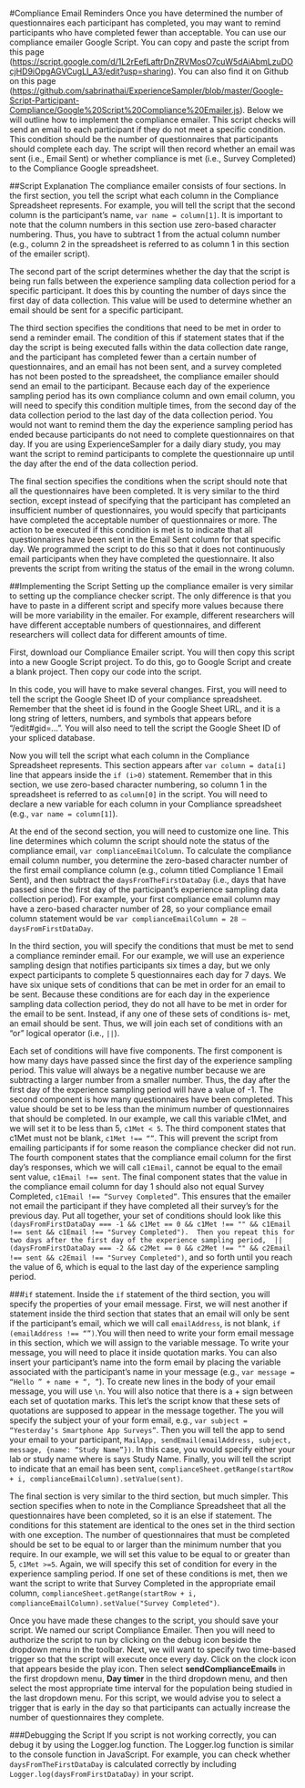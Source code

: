 #Compliance Email Reminders
Once you have determined the number of questionnaires each participant has completed, you may want to remind participants who have 
completed fewer than acceptable. You can use our compliance emailer Google Script. You can copy and paste the script from this page 
(https://script.google.com/d/1L2rEefLaftrDnZRVMosO7cuW5dAiAbmLzuDOcjHD9iOpgAGVCugLI_A3/edit?usp=sharing). You can also find it on Github on this page (https://github.com/sabrinathai/ExperienceSampler/blob/master/Google-Script-Participant-Compliance/Google%20Script%20Compliance%20Emailer.js). Below we will outline 
how to implement the compliance emailer. This script checks will send an email to each participant if they do not meet a specific 
condition. This condition should be the number of questionnaires that participants should complete each day. The script will then 
record whether an email was sent (i.e., Email Sent) or whether compliance is met (i.e., Survey Completed) to the Compliance Google 
spreadsheet. 

##Script Explanation
The compliance emailer consists of four sections. In the first section, you tell the script what each column in the Compliance 
Spreadsheet represents. For example, you will tell the script that the second column is the participant’s name, `var name = column[1]`. 
It is important to note that the column numbers in this section use zero-based character numbering. Thus, you have to subtract 1 
from the actual column number (e.g., column 2 in the spreadsheet is referred to as column 1 in this section of the emailer script). 

The second part of the script determines whether the day that the script is being run falls between the experience sampling data 
collection period for a specific participant. It does this by counting the number of days since the first day of data collection. 
This value will be used to determine whether an email should be sent for a specific participant. 

The third section specifies the conditions that need to be met in order to send a reminder email. The condition of this if statement 
states that if the day the script is being executed falls within the data collection date range, and the participant has completed 
fewer than a certain number of questionnaires, and an email has not been sent, and a survey completed has not been posted to the 
spreadsheet, the compliance emailer should send an email to the participant. Because each day of the experience sampling period has 
its own compliance column and own email column, you will need to specify this condition multiple times, from the second day of the 
data collection period to the last day of the data collection period. You would not want to remind them the day the experience 
sampling period has ended because participants do not need to complete questionnaires on that day. If you are using ExperienceSampler 
for a daily diary study, you may want the script to remind participants to complete the questionnaire up until the day after the end 
of the data collection period. 

The final section specifies the conditions when the script should note that all the questionnaires have been completed. It is very 
similar to the third section, except instead of specifying that the participant has completed an insufficient number of questionnaires, 
you would specify that participants have completed the acceptable number of questionnaires or more. The action to be executed if this 
condition is met is to indicate that all questionnaires have been sent in the Email Sent column for that specific day. We programmed 
the script to do this so that it does not continuously email participants when they have completed the questionnaire. It also prevents 
the script from writing the status of the email in the wrong column.  

##Implementing the Script
Setting up the compliance emailer is very similar to setting up the compliance checker script. The only difference is that you have 
to paste in a different script and specify more values because there will be more variability in the emailer. For example, different 
researchers will have different acceptable numbers of questionnaires, and different researchers will collect data for different amounts 
of time. 

First, download our Compliance Emailer script. You will then copy this script into a new Google Script project. To do this, go to 
Google Script and create a blank project. Then copy our code into the script.  

In this code, you will have to make several changes. First, you will need to tell the script the Google Sheet ID of your compliance 
spreadsheet. Remember that the sheet id is found in the Google Sheet URL, and it is a long string of letters, numbers, and symbols 
that appears before “/edit#gid=…”. You will also need to tell the script the Google Sheet ID of your spliced database. 

Now you will tell the script what each column in the Compliance Spreadsheet represents. This section appears after `var column = data[i]` 
line that appears inside the `if (i>0)` statement. Remember that in this section, we use zero-based character numbering, so column 1 in 
the spreadsheet is referred to as `column[0]` in the script. You will need to declare a new variable for each column in your Compliance 
spreadsheet (e.g., `var name = column[1]`). 

At the end of the second section, you will need to customize one line. This line determines which column the script should note the 
status of the compliance email, `var complianceEmailColumn`. To calculate the compliance email column number, you determine the zero-based 
character number of the first email compliance column (e.g., column titled Compliance 1 Email Sent), and then subtract the 
`daysFromTheFirstDataDay` (i.e., days that have passed since the first day of the participant’s experience sampling data collection period). 
For example, your first compliance email column may have a zero-based character number of 28, so your compliance email column statement 
would be `var complianceEmailColumn = 28 – daysFromFirstDataDay`. 

In the third section, you will specify the conditions that must be met to send a compliance reminder email. For our example, we 
will use an experience sampling design that notifies participants six times a day, but we only expect participants to complete 
5 questionnaires each day for 7 days. We have six unique sets of conditions that can be met in order for an email to be sent. 
Because these conditions are for each day in the experience sampling data collection period, they do not all have to be met in 
order for the email to be sent. Instead, if any one of these sets of conditions is- met, an email should be sent. Thus, we will 
join each set of conditions with an “or” logical operator (i.e., `||`).  

Each set of conditions will have five components. The first component is how many days have passed since the first day of the 
experience sampling period. This value will always be a negative number because we are subtracting a larger number from a smaller 
number. Thus, the day after the first day of the experience sampling period will have a value of -1. The second component is how 
many questionnaires have been completed. This value should be set to be less than the minimum number of questionnaires that should 
be completed. In our example, we call this variable c1Met, and we will set it to be less than 5, `c1Met < 5`. The third component 
states that c1Met must not be blank, `c1Met !== “”`. This will prevent the script from emailing participants if for some reason the 
compliance checker did not run. The fourth component states that the compliance email column for the first day’s responses, 
which we will call `c1Email`, cannot be equal to the email sent value, `c1Email !== sent`. The final component states that the 
value in the compliance email column for day 1 should also not equal Survey Completed, `c1Email !== “Survey Completed”`. This 
ensures that the emailer not email the participant if they have completed all their survey’s for the previous day. Put all 
together, your set of conditions should look like this 
`(daysFromFirstDataDay === -1 && c1Met == 0 && c1Met !== "" && c1Email !== sent && c1Email !== "Survey Completed"). 
Then you repeat this for two days after the first day of the experience sampling period, 
|| (daysFromFirstDataDay === -2 && c2Met == 0 && c2Met !== "" && c2Email !== sent && c2Email !== "Survey Completed")`, 
and so forth until you reach the value of 6, which is equal to the last day of the experience sampling period. 

###`if` statement. 
Inside the `if` statement of the third section, you will specify the properties of your email message. First, we will nest another 
if statement inside the third section that states that an email will only be sent if the participant’s email, which we will call 
`emailAddress`, is not blank, `if (emailAddress !== “”)`.You will then need to write your form email message in this section, which we 
will assign to the variable message. To write your message, you will need to place it inside quotation marks. You can also insert 
your participant’s name into the form email by placing the variable associated with the participant’s name in your message 
(e.g., `var message = “Hello ” + name + “, ”`). To create new lines in the body of your email message, you will use `\n`. 
You will also notice that there is a + sign between each set of quotation marks. This let’s the script know that these sets of 
quotations are supposed to appear in the message together. The you will specify the subject your of your form email, 
e.g., `var subject = “Yesterday’s Smartphone App Surveys”`. Then you will tell the app to send your email to your participant, 
`MailApp, sendEmail(emailAddress, subject, message, {name: “Study Name”})`. In this case, you would specify either your lab or 
study name where is says Study Name. Finally, you will tell the script to indicate that an email has been sent, 
`complianceSheet.getRange(startRow + i, complianceEmailColumn).setValue(sent)`.

The final section is very similar to the third section, but much simpler. This section specifies when to note in the Compliance 
Spreadsheet that all the questionnaires have been completed, so it is an else if statement. The conditions for this statement 
are identical to the ones set in the third section with one exception. The number of questionnaires that must be completed should 
be set to be equal to or larger than the minimum number that you require. In our example, we will set this value to be equal to or 
greater than 5, `c1Met >=5`. Again, we will specify this set of condition for every in the experience sampling period. If one set 
of these conditions is met, then we want the script to write that Survey Completed in the appropriate email column, 
`complianceSheet.getRange(startRow + i, complianceEmailColumn).setValue("Survey Completed")`. 

Once you have made these changes to the script, you should save your script. We named our script Compliance Emailer. Then you 
will need to authorize the script to run by clicking on the debug icon beside the dropdown menu in the toolbar. Next, we will 
want to specify two time-based trigger so that the script will execute once every day. Click on the clock icon that appears 
beside the play icon. Then select **sendComplianceEmails** in the first dropdown menu, **Day timer** in the third dropdown menu, and 
then select the most appropriate time interval for the population being studied in the last dropdown menu. For this script, 
we would advise you to select a trigger that is early in the day so that participants can actually increase the number of 
questionnaires they complete. 

###Debugging the Script
If you script is not working correctly, you can debug it by using the Logger.log function. The Logger.log function is similar to the 
console function in JavaScript. For example, you can check whether `daysFromTheFirstDataDay` is calculated correctly by including 
`Logger.log(daysFromFirstDataDay)` in your script. 

